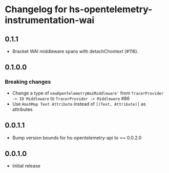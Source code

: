 # Changelog for hs-opentelemetry-instrumentation-wai

## 0.1.1

- Bracket WAI middleware spans with detachChontext (#116).

## 0.1.0.0

### Breaking changes

- Change a type of `newOpenTelemetryWaiMiddleware'` from `TracerProvider -> IO Middleware` to `TracerProvider -> Middleware` #86
- Use `HashMap Text Attribute` instead of `[(Text, Attribute)]` as attributes

## 0.0.1.1

- Bump version bounds for hs-opentelemetry-api to == 0.0.2.0

## 0.0.1.0

- Initial release

